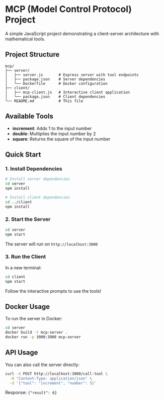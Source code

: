 # MCP (Model Control Protocol) Project

A simple JavaScript project demonstrating a client-server architecture with mathematical tools.

## Project Structure

```
mcp/
├── server/
│   ├── server.js       # Express server with tool endpoints
│   ├── package.json    # Server dependencies
│   └── Dockerfile      # Docker configuration
├── client/
│   ├── mcp-client.js   # Interactive client application
│   └── package.json    # Client dependencies
└── README.md           # This file
```

## Available Tools

- **increment**: Adds 1 to the input number
- **double**: Multiplies the input number by 2
- **square**: Returns the square of the input number

## Quick Start

### 1. Install Dependencies

```bash
# Install server dependencies
cd server
npm install

# Install client dependencies
cd ../client
npm install
```

### 2. Start the Server

```bash
cd server
npm start
```

The server will run on `http://localhost:3000`

### 3. Run the Client

In a new terminal:

```bash
cd client
npm start
```

Follow the interactive prompts to use the tools!

## Docker Usage

To run the server in Docker:

```bash
cd server
docker build -t mcp-server .
docker run -p 3000:3000 mcp-server
```

## API Usage

You can also call the server directly:

```bash
curl -X POST http://localhost:3000/call-tool \
  -H "Content-Type: application/json" \
  -d '{"tool": "increment", "number": 5}'
```

Response: `{"result": 6}`
